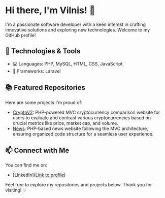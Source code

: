 # Hi there, I'm Vilnis! 👋

I'm a passionate software developer with a keen interest in crafting innovative solutions and exploring new technologies. Welcome to my GitHub profile!

## 🔧 Technologies & Tools

- 💻 Languages: PHP, MySQL, HTML, CSS, JavaScript.
- 🚀 Frameworks: Laravel

## 📚 Featured Repositories

Here are some projects I'm proud of:

- [CryptoV2](https://github.com/vilnisgrinbergs/CryptoV2): PHP-powered MVC cryptocurrency comparison website for users to evaluate and contrast various cryptocurrencies based on crucial metrics like price, market cap, and volume.
- [News](https://github.com/vilnisgrinbergs/News): PHP-based news website following the MVC architecture, ensuring organized code structure for a seamless user experience.
 
## 📫 Connect with Me

You can find me on:

- [LinkedIn]([Link to profile](https://www.linkedin.com/in/vilnisgrinbergs/))

Feel free to explore my repositories and projects below. Thank you for visiting! ✨
